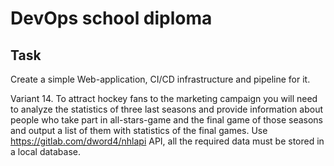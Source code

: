 # DevOps school diploma
## Task
Create a simple Web-application, CI/CD infrastructure and pipeline for it.

Variant 14. To attract hockey fans to the marketing campaign you will need to analyze the statistics of three last seasons and provide information about people who take part in all-stars-game and the final game of those seasons and output a list of them with statistics of the final games. Use https://gitlab.com/dword4/nhlapi API, all the required data must be stored in a local database.
